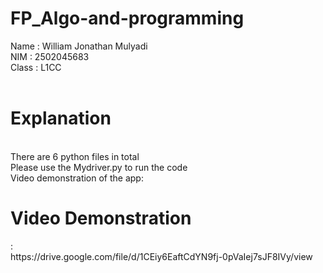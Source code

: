 <h1> FP_Algo-and-programming</h1>
Name : William Jonathan Mulyadi<br>
NIM : 2502045683<br>
Class : L1CC<br>
<br>
<h1>Explanation</h1><br>
There are 6 python files in total<br>
Please use the Mydriver.py to run the code<br>
Video demonstration of the app:<br>
<h1> Video Demonstration</h1>:<br>
https://drive.google.com/file/d/1CEiy6EaftCdYN9fj-0pVaIej7sJF8IVy/view

